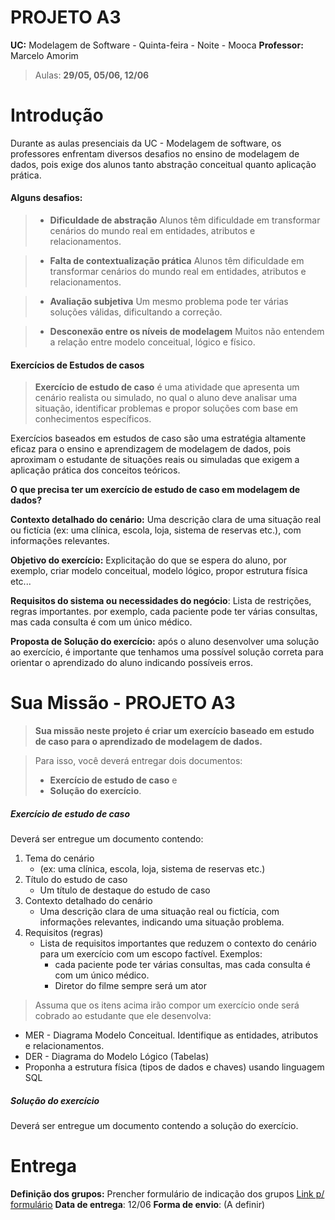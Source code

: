 
# PROJETO A3 

**UC:** Modelagem de Software - Quinta-feira - Noite - Mooca
**Professor:** Marcelo Amorim

> Aulas: **29/05, 05/06, 12/06**


# Introdução

Durante as aulas presenciais da UC - Modelagem de software, os professores enfrentam diversos desafios no ensino de modelagem de dados, pois exige dos alunos tanto abstração conceitual quanto aplicação prática. 

#### Alguns desafios:

> * **Dificuldade de abstração**
    Alunos têm dificuldade em transformar cenários do mundo real em entidades, atributos e relacionamentos.

> * **Falta de contextualização prática**
    Alunos têm dificuldade em transformar cenários do mundo real em entidades, atributos e relacionamentos.

> * **Avaliação subjetiva**
    Um mesmo problema pode ter várias soluções válidas, dificultando a correção.

> * **Desconexão entre os níveis de modelagem**
    Muitos não entendem a relação entre modelo conceitual, lógico e físico.

#### Exercícios de Estudos de casos

> **Exercício de estudo de caso** é uma atividade que apresenta um cenário realista ou simulado, no qual o aluno deve analisar uma situação, identificar problemas e propor soluções com base em conhecimentos específicos.

Exercícios baseados em estudos de caso são uma estratégia altamente eficaz para o ensino e aprendizagem de modelagem de dados, pois aproximam o estudante de situações reais ou simuladas que exigem a aplicação prática dos conceitos teóricos. 

**O que precisa ter um exercício de estudo de caso em modelagem de dados?**


**Contexto detalhado do cenário:** Uma descrição clara de uma situação real ou fictícia (ex: uma clínica, escola, loja, sistema de reservas etc.), com informações relevantes.

**Objetivo do exercício:** Explicitação do que se espera do aluno, por exemplo, criar modelo conceitual, modelo lógico, propor estrutura física etc...

**Requisitos do sistema ou necessidades do negócio**: Lista de restrições, regras importantes. por exemplo, cada paciente pode ter várias consultas, mas cada consulta é com um único médico.

**Proposta de Solução do exercício:** após o aluno desenvolver uma solução ao exercício, é importante que tenhamos uma possível solução correta para orientar o aprendizado do aluno indicando possíveis erros.


# Sua Missão - PROJETO A3

> **Sua missão neste projeto é criar um exercício baseado em estudo de caso para o aprendizado de modelagem de dados.**

> Para isso, você deverá entregar dois documentos: 
> * **Exercício de estudo de caso** e 
> * **Solução do exercício**.


##### Exercício de estudo de caso

Deverá ser entregue um documento contendo:

1. Tema do cenário 
    * (ex: uma clínica, escola, loja, sistema de reservas etc.)
2. Título do estudo de caso
    * Um título de destaque do estudo de caso
3. Contexto detalhado do cenário
    - Uma descrição clara de uma situação real ou fictícia, com informações relevantes, indicando uma situação problema.
4. Requisitos (regras)
    * Lista de requisitos importantes que reduzem o contexto do cenário para um exercício com um escopo factível. Exemplos:
        * cada paciente pode ter várias consultas, mas cada consulta é com um único médico.
        * Diretor do filme sempre será um ator

> Assuma que os itens acima irão compor um exercício onde será cobrado ao estudante que ele desenvolva:
- MER - Diagrama Modelo Conceitual. Identifique as entidades, atributos e relacionamentos. 
- DER - Diagrama do Modelo Lógico (Tabelas)
- Proponha a estrutura física (tipos de dados e chaves) usando linguagem SQL


##### Solução do exercício

Deverá ser entregue um documento contendo a solução do exercício.

# Entrega

**Definição dos grupos:** Prencher formulário de indicação dos grupos [Link p/ formulário](https://forms.gle/YHHpSvTFEEG4hDUMA)
**Data de entrega**: 12/06
**Forma de envio**: (A definir)


